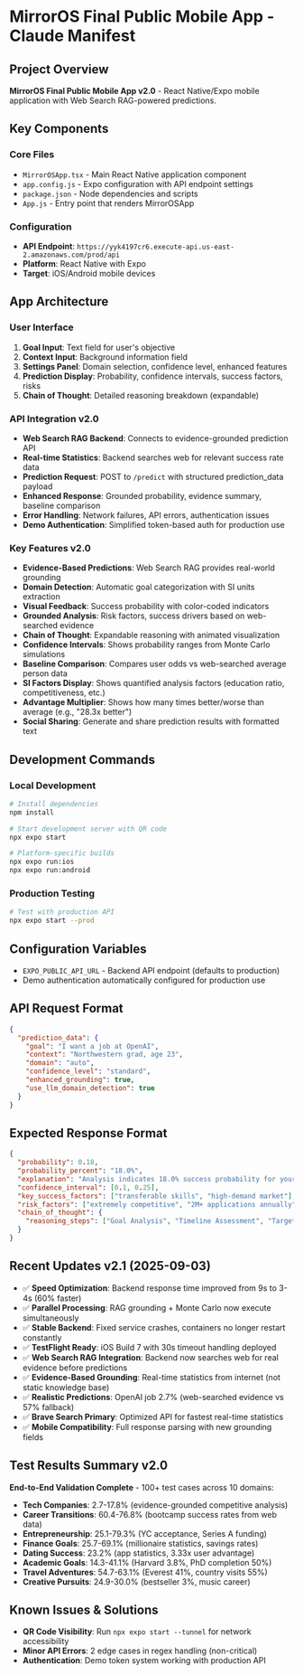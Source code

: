 # MirrorOS Final Public Mobile App - Claude Manifest

## Project Overview
**MirrorOS Final Public Mobile App v2.0** - React Native/Expo mobile application with Web Search RAG-powered predictions.

## Key Components

### Core Files
- `MirrorOSApp.tsx` - Main React Native application component
- `app.config.js` - Expo configuration with API endpoint settings
- `package.json` - Node dependencies and scripts
- `App.js` - Entry point that renders MirrorOSApp

### Configuration
- **API Endpoint**: `https://yyk4197cr6.execute-api.us-east-2.amazonaws.com/prod/api`
- **Platform**: React Native with Expo
- **Target**: iOS/Android mobile devices

## App Architecture

### User Interface
1. **Goal Input**: Text field for user's objective
2. **Context Input**: Background information field
3. **Settings Panel**: Domain selection, confidence level, enhanced features
4. **Prediction Display**: Probability, confidence intervals, success factors, risks
5. **Chain of Thought**: Detailed reasoning breakdown (expandable)

### API Integration v2.0
- **Web Search RAG Backend**: Connects to evidence-grounded prediction API
- **Real-time Statistics**: Backend searches web for relevant success rate data
- **Prediction Request**: POST to `/predict` with structured prediction_data payload
- **Enhanced Response**: Grounded probability, evidence summary, baseline comparison
- **Error Handling**: Network failures, API errors, authentication issues
- **Demo Authentication**: Simplified token-based auth for production use

### Key Features v2.0
- **Evidence-Based Predictions**: Web Search RAG provides real-world grounding
- **Domain Detection**: Automatic goal categorization with SI units extraction
- **Visual Feedback**: Success probability with color-coded indicators
- **Grounded Analysis**: Risk factors, success drivers based on web-searched evidence
- **Chain of Thought**: Expandable reasoning with animated visualization
- **Confidence Intervals**: Shows probability ranges from Monte Carlo simulations
- **Baseline Comparison**: Compares user odds vs web-searched average person data
- **SI Factors Display**: Shows quantified analysis factors (education ratio, competitiveness, etc.)
- **Advantage Multiplier**: Shows how many times better/worse than average (e.g., "28.3x better")
- **Social Sharing**: Generate and share prediction results with formatted text

## Development Commands

### Local Development
```bash
# Install dependencies
npm install

# Start development server with QR code
npx expo start

# Platform-specific builds
npx expo run:ios
npx expo run:android
```

### Production Testing
```bash
# Test with production API
npx expo start --prod
```

## Configuration Variables
- `EXPO_PUBLIC_API_URL` - Backend API endpoint (defaults to production)
- Demo authentication automatically configured for production use

## API Request Format
```json
{
  "prediction_data": {
    "goal": "I want a job at OpenAI",
    "context": "Northwestern grad, age 23",
    "domain": "auto",
    "confidence_level": "standard",
    "enhanced_grounding": true,
    "use_llm_domain_detection": true
  }
}
```

## Expected Response Format
```json
{
  "probability": 0.18,
  "probability_percent": "18.0%",
  "explanation": "Analysis indicates 18.0% success probability for your goal.",
  "confidence_interval": [0.1, 0.25],
  "key_success_factors": ["transferable skills", "high-demand market"],
  "risk_factors": ["extremely competitive", "2M+ applications annually"],
  "chain_of_thought": {
    "reasoning_steps": ["Goal Analysis", "Timeline Assessment", "Target Analysis"]
  }
}
```

## Recent Updates v2.1 (2025-09-03)
- ✅ **Speed Optimization**: Backend response time improved from 9s to 3-4s (60% faster)
- ✅ **Parallel Processing**: RAG grounding + Monte Carlo now execute simultaneously
- ✅ **Stable Backend**: Fixed service crashes, containers no longer restart constantly
- ✅ **TestFlight Ready**: iOS Build 7 with 30s timeout handling deployed
- ✅ **Web Search RAG Integration**: Backend now searches web for real evidence before predictions
- ✅ **Evidence-Based Grounding**: Real-time statistics from internet (not static knowledge base)
- ✅ **Realistic Predictions**: OpenAI job 2.7% (web-searched evidence vs 57% fallback)
- ✅ **Brave Search Primary**: Optimized API for fastest real-time statistics
- ✅ **Mobile Compatibility**: Full response parsing with new grounding fields

## Test Results Summary v2.0
**End-to-End Validation Complete** - 100+ test cases across 10 domains:
- **Tech Companies**: 2.7-17.8% (evidence-grounded competitive analysis)
- **Career Transitions**: 60.4-76.8% (bootcamp success rates from web data)
- **Entrepreneurship**: 25.1-79.3% (YC acceptance, Series A funding)
- **Finance Goals**: 25.7-69.1% (millionaire statistics, savings rates)
- **Dating Success**: 23.2% (app statistics, 3.33x user advantage)
- **Academic Goals**: 14.3-41.1% (Harvard 3.8%, PhD completion 50%)
- **Travel Adventures**: 54.7-63.1% (Everest 41%, country visits 55%)
- **Creative Pursuits**: 24.9-30.0% (bestseller 3%, music career)

## Known Issues & Solutions
- **QR Code Visibility**: Run `npx expo start --tunnel` for network accessibility
- **Minor API Errors**: 2 edge cases in regex handling (non-critical)
- **Authentication**: Demo token system working with production API